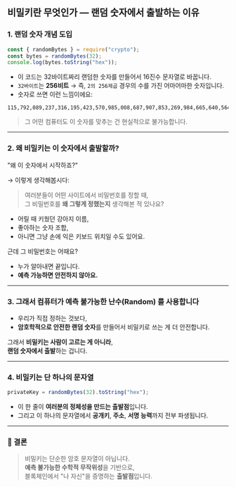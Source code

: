 ## 비밀키란 무엇인가 — 랜덤 숫자에서 출발하는 이유

### 1. 랜덤 숫자 개념 도입

```ts
const { randomBytes } = require("crypto");
const bytes = randomBytes(32);
console.log(bytes.toString("hex"));
```

- 이 코드는 32바이트짜리 랜덤한 숫자를 만들어서 16진수 문자열로 바꿉니다.
- `32바이트`는 **256비트** → 즉, `2의 256제곱` 경우의 수를 가진 어마어마한 숫자입니다.
- 숫자로 쓰면 이런 느낌이에요:

```
115,792,089,237,316,195,423,570,985,008,687,907,853,269,984,665,640,564,039,457,584,007,913,129,639,936
```

> 그 어떤 컴퓨터도 이 숫자를 맞추는 건 현실적으로 불가능합니다.

---

### 2. 왜 비밀키는 이 숫자에서 출발할까?

"왜 이 숫자에서 시작하죠?"

→ 이렇게 생각해봅시다:

> 여러분들이 어떤 사이트에서 비밀번호를 정할 때,  
> 그 비밀번호를 **왜 그렇게 정했는지** 생각해본 적 있나요?

- 어릴 때 키웠던 강아지 이름,
- 좋아하는 숫자 조합,
- 아니면 그냥 손에 익은 키보드 위치일 수도 있어요.

근데 그 비밀번호는 어때요?

- 누가 알아내면 끝입니다.
- **예측 가능하면 안전하지 않아요.**

---

### 3. 그래서 **컴퓨터가 예측 불가능한 난수(Random)** 를 사용합니다

- 우리가 직접 정하는 것보다,
- **암호학적으로 안전한 랜덤 숫자**를 만들어서 비밀키로 쓰는 게 더 안전합니다.

그래서 **비밀키는 사람이 고르는 게 아니라**,  
**랜덤 숫자에서 출발**하는 겁니다.

---

### 4. 비밀키는 단 하나의 문자열

```ts
privateKey = randomBytes(32).toString("hex");
```

- 이 한 줄이 **여러분의 정체성을 만드는 출발점**입니다.
- 그리고 이 하나의 문자열에서 **공개키**, **주소**, **서명 능력**까지 전부 파생됩니다.

---

### 🎯 결론

> 비밀키는 단순한 암호 문자열이 아닙니다.  
> **예측 불가능한 수학적 무작위성**을 기반으로,  
> 블록체인에서 "나 자신"을 증명하는 **출발점**입니다.
